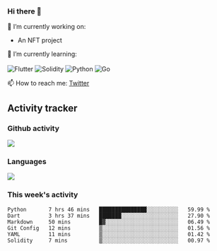 ### Hi there 👋

🔭 I’m currently working on:
- An NFT project

🌱 I’m currently learning:<br><br>
![Flutter](https://img.shields.io/badge/-flutter-53B7F7.svg?style=for-the-badge&logo=flutter&logoColor=white)
![Solidity](https://img.shields.io/badge/solidity-7a86cb.svg?style=for-the-badge&logo=solidity&logoColor=1c1c1c)
![Python](https://img.shields.io/badge/-python-306998.svg?style=for-the-badge&logo=python&logoColor=yellow)
![Go](https://img.shields.io/badge/go-%2300ADD8.svg?style=for-the-badge&logo=go&logoColor=white)

📫 How to reach me: [Twitter](https://twitter.com/s_1see)

## Activity tracker
### Github activity
<img src="https://github-readme-stats.vercel.app/api?username=s1see&custom_title=s1see's Github Stats&count_private=true&show_icons=true&theme=vue">

### Languages
<img src="https://github-readme-stats.vercel.app/api/top-langs/?username=s1see&layout=compact&theme=vue">

### This week's activity
<!--START_SECTION:waka-->

```text
Python       7 hrs 46 mins   ███████████████░░░░░░░░░░   59.99 %
Dart         3 hrs 37 mins   ███████░░░░░░░░░░░░░░░░░░   27.90 %
Markdown     50 mins         █▓░░░░░░░░░░░░░░░░░░░░░░░   06.49 %
Git Config   12 mins         ▒░░░░░░░░░░░░░░░░░░░░░░░░   01.56 %
YAML         11 mins         ▒░░░░░░░░░░░░░░░░░░░░░░░░   01.42 %
Solidity     7 mins          ▒░░░░░░░░░░░░░░░░░░░░░░░░   00.97 %
```

<!--END_SECTION:waka-->
